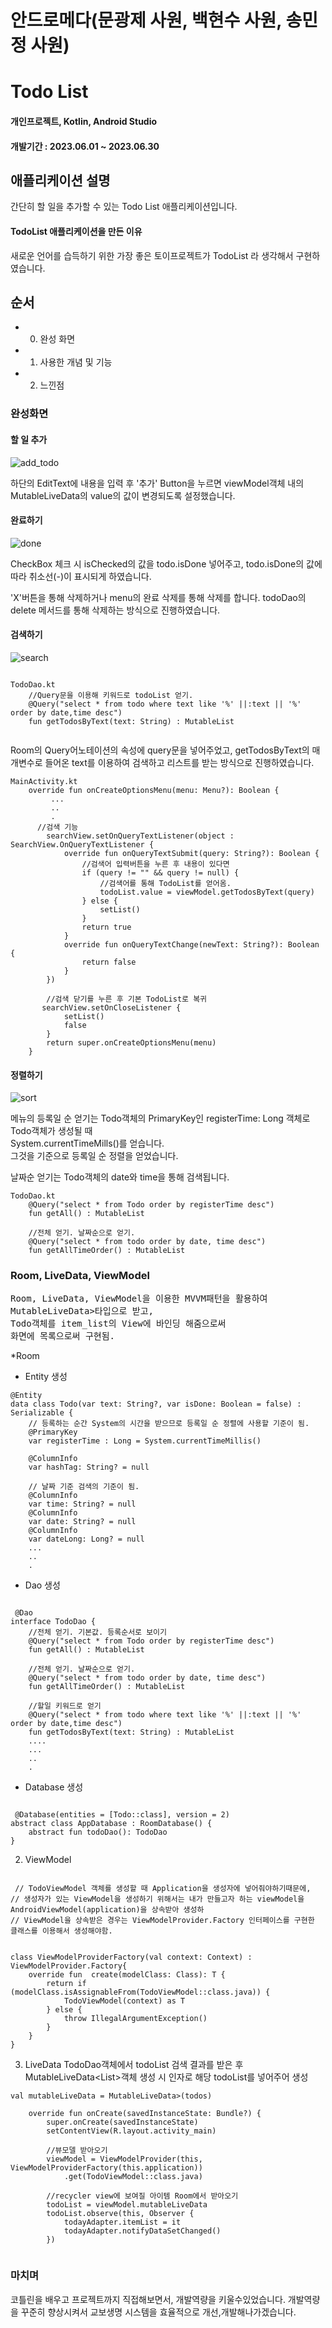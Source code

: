 # 안드로메다(문광제 사원, 백현수 사원, 송민정 사원)

# Todo List
#### 개인프로젝트, Kotlin, Android Studio
#### 개발기간 : 2023.06.01 ~ 2023.06.30

## 애플리케이션 설명
간단히 할 일을 추가할 수 있는 Todo List 애플리케이션입니다.

#### TodoList 애플리케이션을 만든 이유
새로운 언어를 습득하기 위한 가장 좋은 토이프로젝트가 TodoList 라 생각해서 구현하였습니다.

## 순서
- 0. 완성 화면
- 1. 사용한 개념 및 기능
- 2. 느낀점

### 완성화면
#### 할 일 추가<br>
![add_todo](https://user-images.githubusercontent.com/66777885/101209314-e2166b80-36b6-11eb-8a06-7a978430780c.gif)

하단의 EditText에 내용을 입력 후 '추가' Button을 누르면 viewModel객체 내의 MutableLiveData의 value의 값이 변경되도록 설정했습니다.
    
#### 완료하기<br>
![done](https://user-images.githubusercontent.com/66777885/101209386-fc504980-36b6-11eb-8116-35c7ec8a590e.gif)

CheckBox 체크 시 isChecked의 값을 todo.isDone 넣어주고, todo.isDone의 값에 따라 취소선(-)이 표시되게 하였습니다.

'X'버튼을 통해 삭제하거나 menu의 완료 삭제를 통해 삭제를 합니다.
todoDao의 delete 메서드를 통해 삭제하는 방식으로 진행하였습니다.

#### 검색하기<br>
![search](https://user-images.githubusercontent.com/66777885/101209423-0bcf9280-36b7-11eb-9b7a-4038187a664d.gif)

<pre><code>
TodoDao.kt
    //Query문을 이용해 키워드로 todoList 얻기.
    @Query("select * from todo where text like '%' ||:text || '%' order by date,time desc")
    fun getTodosByText(text: String) : MutableList<Todo>
    </code></pre>
Room의 Query어노테이션의 속성에 query문을 넣어주었고, getTodosByText의 매개변수로 들어온 text를 이용하여 검색하고
리스트를 받는 방식으로 진행하였습니다.


<pre><code>MainActivity.kt
    override fun onCreateOptionsMenu(menu: Menu?): Boolean {
         ...
         ..
         .
      //검색 기능
        searchView.setOnQueryTextListener(object : SearchView.OnQueryTextListener {
            override fun onQueryTextSubmit(query: String?): Boolean {
                //검색어 입력버튼을 누른 후 내용이 있다면
                if (query != "" && query != null) {
                    //검색어를 통해 TodoList를 얻어옴.
                    todoList.value = viewModel.getTodosByText(query)
                } else {
                    setList()
                }
                return true
            }
            override fun onQueryTextChange(newText: String?): Boolean {
                return false
            }
        })

        //검색 닫기를 누른 후 기본 TodoList로 복귀
       searchView.setOnCloseListener {
            setList()
            false
        }
        return super.onCreateOptionsMenu(menu)
    }
</code></pre>


#### 정렬하기<br>
![sort](https://user-images.githubusercontent.com/66777885/101209430-112cdd00-36b7-11eb-9540-ca62c1911c1d.gif)

메뉴의 등록일 순 얻기는 Todo객체의 PrimaryKey인 registerTime: Long 객체로 Todo객체가 생성될 때</br>
System.currentTimeMills()를 얻습니다.</br>
그것을 기준으로 등록일 순 정렬을 얻었습니다.</br>

날짜순 얻기는 Todo객체의 date와 time을 통해 검색됩니다.
<pre><code>TodoDao.kt
    @Query("select * from Todo order by registerTime desc")
    fun getAll() : MutableList<Todo>

    //전체 얻기. 날짜순으로 얻기.
    @Query("select * from todo order by date, time desc")
    fun getAllTimeOrder() : MutableList<Todo>
</code></pre>



### Room, LiveData, ViewModel
<pre>
Room, LiveData, ViewModel을 이용한 MVVM패턴을 활용하여
MutableLiveData<MutableList<Todo>>타입으로 받고, 
Todo객체를 item_list의 View에 바인딩 해줌으로써
화면에 목록으로써 구현됨.
</pre>
 *Room
  - Entity 생성
  <pre><code>@Entity
data class Todo(var text: String?, var isDone: Boolean = false) : Serializable {
    // 등록하는 순간 System의 시간을 받으므로 등록일 순 정렬에 사용할 기준이 됨.
    @PrimaryKey
    var registerTime : Long = System.currentTimeMillis()

    @ColumnInfo
    var hashTag: String? = null

    // 날짜 기준 검색의 기준이 됨.
    @ColumnInfo
    var time: String? = null
    @ColumnInfo
    var date: String? = null
    @ColumnInfo
    var dateLong: Long? = null
    ...
    ..
    .
</code></pre>
  - Dao 생성
 <pre><code>
 @Dao
interface TodoDao {
    //전체 얻기. 기본값. 등록순서로 보이기
    @Query("select * from Todo order by registerTime desc")
    fun getAll() : MutableList<Todo>

    //전체 얻기. 날짜순으로 얻기.
    @Query("select * from todo order by date, time desc")
    fun getAllTimeOrder() : MutableList<Todo>

    //할일 키워드로 얻기
    @Query("select * from todo where text like '%' ||:text || '%' order by date,time desc")
    fun getTodosByText(text: String) : MutableList<Todo>
    ....
    ...
    ..
    .
</code></pre>

 - Database 생성
 <pre><code>
 @Database(entities = [Todo::class], version = 2)
abstract class AppDatabase : RoomDatabase() {
    abstract fun todoDao(): TodoDao
}
</code></pre>
  
 2. ViewModel
 <pre><code>
 // TodoViewModel 객체를 생성할 때 Application을 생성자에 넣어줘야하기때문에,
// 생성자가 있는 ViewModel을 생성하기 위해서는 내가 만들고자 하는 viewModel을 AndroidViewModel(application)을 상속받아 생성하
// ViewModel을 상속받은 경우는 ViewModelProvider.Factory 인터페이스를 구현한 클래스를 이용해서 생성해야함.


class ViewModelProviderFactory(val context: Context) : ViewModelProvider.Factory{
    override fun <T : ViewModel?> create(modelClass: Class<T>): T {
        return if (modelClass.isAssignableFrom(TodoViewModel::class.java)) {
            TodoViewModel(context) as T
        } else {
            throw IllegalArgumentException()
        }
    }
}</code></pre>


3. LiveData
TodoDao객체에서 todoList 검색 결과를 받은 후 MutableLiveData<List<Todo>>객체 생성 시 인자로 해당 todoList를 넣어주어 생성
  <pre><code>val mutableLiveData = MutableLiveData<MutableList<Todo>>(todos)
</code></pre>
 <pre><code>    override fun onCreate(savedInstanceState: Bundle?) {
        super.onCreate(savedInstanceState)
        setContentView(R.layout.activity_main)

        //뷰모델 받아오기
        viewModel = ViewModelProvider(this, ViewModelProviderFactory(this.application))
            .get(TodoViewModel::class.java)

        //recycler view에 보여질 아이템 Room에서 받아오기
        todoList = viewModel.mutableLiveData
        todoList.observe(this, Observer {
            todayAdapter.itemList = it
            todayAdapter.notifyDataSetChanged()
        })

</code></pre>
 
 


### 마치며
코틀린을 배우고 프로젝트까지 직접해보면서, 개발역량을 키울수있었습니다.
개발역량을 꾸준히 향상시켜서 교보생명 시스템을 효율적으로 개선,개발해나가겠습니다. 
